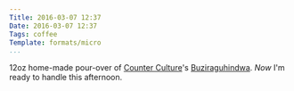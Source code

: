 ```yaml
---
Title: 2016-03-07 12:37
Date: 2016-03-07 12:37
Tags: coffee
Template: formats/micro
...
```


12oz home-made pour-over of [Counter Culture]'s [Buziraguhindwa]. *Now* I'm ready to handle this afternoon.

[Counter Culture]: https://counterculturecoffee.com
[Buziraguhindwa]: https://counterculturecoffee.com/store/coffee/buziraguhindwa
